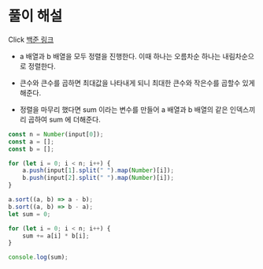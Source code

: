 # 풀이 해설
Click [백준 링크](https://www.acmicpc.net/problem/1026)
- a 배열과 b 배열을 모두 정렬을 진행한다. 이때 하나는 오름차순 하나는 내림차순으로 정렬한다.

- 큰수와 큰수를 곱하면 최대값을 나타내게 되니 최대한 큰수와 작은수를 곱할수 있게 해준다.

- 정렬을 마무리 했다면 sum 이라는 변수를 만들어 a 배열과 b 배열의 같은 인덱스끼리 곱하여 sum 에 더해준다.

```js
const n = Number(input[0]);
const a = [];
const b = [];

for (let i = 0; i < n; i++) {
    a.push(input[1].split(" ").map(Number)[i]);
    b.push(input[2].split(" ").map(Number)[i]);
}

a.sort((a, b) => a - b);
b.sort((a, b) => b - a);
let sum = 0;

for (let i = 0; i < n; i++) {
    sum += a[i] * b[i];
}

console.log(sum);
```